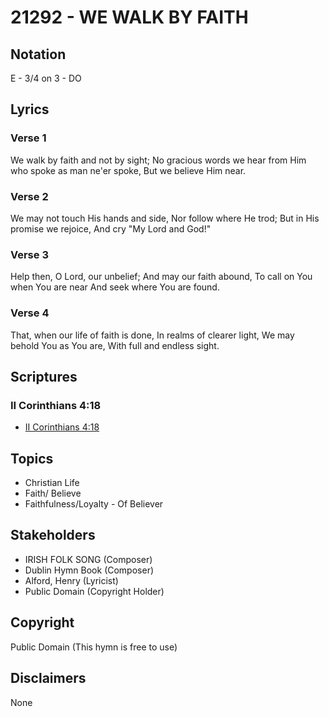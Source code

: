 # 21292 - WE WALK BY FAITH

## Notation

E - 3/4 on 3 - DO

## Lyrics

### Verse 1

We walk by faith and not by sight; No gracious words we hear from Him who spoke as man ne'er spoke, But we believe Him near. 

### Verse 2

We may not touch His hands and side, Nor follow where He trod; But in His promise we rejoice, And cry "My Lord and God!"

### Verse 3

Help then, O Lord, our unbelief; And may our faith abound, To call on You when You are near And seek where You are found.

### Verse 4

That, when our life of faith is done, In realms of clearer light, We may behold You as You are, With full and endless sight.


## Scriptures

### II Corinthians 4:18

- [II Corinthians 4:18](https://www.biblegateway.com/passage/?search=II%20Corinthians%204%3A18)


## Topics

- Christian Life
- Faith/ Believe
- Faithfulness/Loyalty - Of Believer

## Stakeholders

- IRISH FOLK SONG (Composer)
- Dublin Hymn Book (Composer)
- Alford, Henry (Lyricist)
- Public Domain (Copyright Holder)

## Copyright

Public Domain
(This hymn is free to use)

## Disclaimers

None

